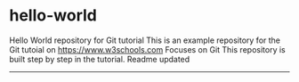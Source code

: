 # hello-world

Hello World repository for Git tutorial
This is an example repository for the Git tutoial on https://www.w3schools.com
Focuses on Git
This repository is built step by step in the tutorial.
Readme updated

---
